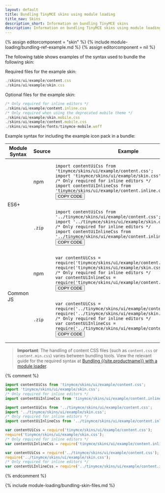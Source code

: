 ```yaml
---
layout: default
title: Bundling TinyMCE skins using module loading
title_nav: Skins
description_short: Information on bundling TinyMCE skins
description: Information on bundling TinyMCE skins using module loading
---
```

{% assign editorcomponent = "skin" %}
{% include module-loading/bundling-ref-example.md %}
{% assign editorcomponent = nil %}

The following table shows examples of the syntax used to bundle the following skin:

Required files for the example skin:

```js
./skins/ui/example/content.css
./skins/ui/example/skin.css
```

Optional files for the example skin:

```js
/* Only required for inline editors */
./skins/ui/example/content.inline.css
/* Only required when using the deprecated mobile theme */
./skins/ui/example/skin.mobile.css
./skins/ui/example/content.mobile.css
./skins/ui/example/fonts/tinymce-mobile.woff
```

Example syntax for including the example icon pack in a bundle:

<table>
<thead>
<tr>
<th>Module Syntax</th>
<th>Source</th>
<th>Example</th>
</tr>
</thead>
<tbody>
<tr>
<td rowspan="2">ES6+</td>
<td>npm</td>
<td>
<div class="language-js highlighter-rouge"><div class="highlight"><pre class="prettyprint prettyprinted" style=""><code><span class="k"><span class="kwd">import</span></span><span class="pln"> </span><span class="nx"><span class="pln">contentUiCss</span></span><span class="pln"> </span><span class="k"><span class="kwd">from</span></span><span class="pln"> </span><span class="s1"><span class="str">'tinymce/skins/ui/example/content.css'</span></span><span class="p"><span class="pun">;</span></span><span class="pln">
</span><span class="k"><span class="kwd">import</span></span><span class="pln"> </span><span class="s1"><span class="str">'tinymce/skins/ui/example/skin.css'</span></span><span class="p"><span class="pun">;</span></span><span class="pln">
</span><span class="cm"><span class="com">/* Only required for inline editors */</span></span><span class="pln">
</span><span class="k"><span class="kwd">import</span></span><span class="pln"> </span><span class="nx"><span class="pln">contentUiInlineCss</span></span><span class="pln"> </span><span class="k"><span class="kwd">from</span></span><span class="pln"> </span><span class="s1"><span class="str">'tinymce/skins/ui/example/content.inline.css'</span></span><span class="p"><span class="pun">;</span></span>
</code><button class="copy-to-clipboard-button">COPY CODE</button></pre></div></div>
</td>
</tr>
<tr>
<td><code>.zip</code>&nbsp;</td>
<td>
<div class="language-js highlighter-rouge"><div class="highlight"><pre class="prettyprint prettyprinted" style=""><code><span class="k"><span class="kwd">import</span></span><span class="pln"> </span><span class="nx"><span class="pln">contentUiCss</span></span><span class="pln"> </span><span class="k"><span class="kwd">from</span></span><span class="pln"> </span><span class="s1"><span class="str">'../tinymce/skins/ui/example/content.css'</span></span><span class="p"><span class="pun">;</span></span><span class="pln">
</span><span class="k"><span class="kwd">import</span></span><span class="pln"> </span><span class="s1"><span class="str">'../tinymce/skins/ui/example/skin.css'</span></span><span class="p"><span class="pun">;</span></span><span class="pln">
</span><span class="cm"><span class="com">/* Only required for inline editors */</span></span><span class="pln">
</span><span class="k"><span class="kwd">import</span></span><span class="pln"> </span><span class="nx"><span class="pln">contentUiInlineCss</span></span><span class="pln"> </span><span class="k"><span class="kwd">from</span></span><span class="pln"> </span><span class="s1"><span class="str">'../tinymce/skins/ui/example/content.inline.css'</span></span>
</code><button class="copy-to-clipboard-button">COPY CODE</button></pre></div></div>
</td>
</tr>
<tr>
<td rowspan="2">Common JS</td>
<td>npm</td>
<td>
<div class="language-js highlighter-rouge"><div class="highlight"><pre class="prettyprint prettyprinted" style=""><code><span class="kd"><span class="kwd">var</span></span><span class="pln"> </span><span class="nx"><span class="pln">contentUiCss</span></span><span class="pln"> </span><span class="o"><span class="pun">=</span></span><span class="pln"> </span><span class="nx"><span class="kwd">require</span></span><span class="p"><span class="pun">(</span></span><span class="s1"><span class="str">'tinymce/skins/ui/example/content.css'</span></span><span class="p"><span class="pun">);</span></span><span class="pln">
</span><span class="nx"><span class="kwd">require</span></span><span class="p"><span class="pun">(</span></span><span class="s1"><span class="str">'tinymce/skins/ui/example/skin.css'</span></span><span class="p"><span class="pun">);</span></span><span class="pln">
</span><span class="cm"><span class="com">/* Only required for inline editors */</span></span><span class="pln">
</span><span class="kd"><span class="kwd">var</span></span><span class="pln"> </span><span class="nx"><span class="pln">contentUiInlineCss</span></span><span class="pln"> </span><span class="o"><span class="pun">=</span></span><span class="pln"> </span><span class="nx"><span class="kwd">require</span></span><span class="p"><span class="pun">(</span></span><span class="s1"><span class="str">'tinymce/skins/ui/example/content.inline.css'</span></span><span class="p"><span class="pun">);</span></span>
</code><button class="copy-to-clipboard-button">COPY CODE</button></pre></div></div>
</td>
</tr>
<tr>
<td><code>.zip</code>&nbsp;</td>
<td>
<div class="language-js highlighter-rouge"><div class="highlight"><pre class="prettyprint prettyprinted" style=""><code><span class="kd"><span class="kwd">var</span></span><span class="pln"> </span><span class="nx"><span class="pln">contentUiCss</span></span><span class="pln"> </span><span class="o"><span class="pun">=</span></span><span class="pln"> </span><span class="nx"><span class="kwd">require</span></span><span class="p"><span class="pun">(</span></span><span class="s1"><span class="str">'../tinymce/skins/ui/example/content.css'</span></span><span class="p"><span class="pun">);</span></span><span class="pln">
</span><span class="nx"><span class="kwd">require</span></span><span class="p"><span class="pun">(</span></span><span class="s1"><span class="str">'../tinymce/skins/ui/example/skin.css'</span></span><span class="p"><span class="pun">);</span></span><span class="pln">
</span><span class="cm"><span class="com">/* Only required for inline editors */</span></span><span class="pln">
</span><span class="kd"><span class="kwd">var</span></span><span class="pln"> </span><span class="nx"><span class="pln">contentUiInlineCss</span></span><span class="pln"> </span><span class="o"><span class="pun">=</span></span><span class="pln"> </span><span class="nx"><span class="kwd">require</span></span><span class="p"><span class="pun">(</span></span><span class="s1"><span class="str">'../tinymce/skins/ui/example/content.inline.css'</span></span><span class="p"><span class="pun">);</span></span>
</code><button class="copy-to-clipboard-button">COPY CODE</button></pre></div></div>
</td>
</tr>
</tbody>
</table>

> **Important**: The handling of content CSS files (such as `content.css` or `content.min.css`) varies between bundling tools. View the relevant guide for the required syntax at [Bundling {{site.productname}} with a module loader]({{site.baseurl}}/advanced/usage-with-module-loaders/).

{% comment %}
```js
import contentUiCss from 'tinymce/skins/ui/example/content.css';
import 'tinymce/skins/ui/example/skin.css';
/* Only required for inline editors */
import contentUiInlineCss from 'tinymce/skins/ui/example/content.inline.css';
```
```js
import contentUiCss from '../tinymce/skins/ui/example/content.css';
import '../tinymce/skins/ui/example/skin.css';
/* Only required for inline editors */
import contentUiInlineCss from '../tinymce/skins/ui/example/content.inline.css'
```
```js
var contentUiCss = require('tinymce/skins/ui/example/content.css');
require('tinymce/skins/ui/example/skin.css');
/* Only required for inline editors */
var contentUiInlineCss = require('tinymce/skins/ui/example/content.inline.css');
```
```js
var contentUiCss = require('../tinymce/skins/ui/example/content.css');
require('../tinymce/skins/ui/example/skin.css');
/* Only required for inline editors */
var contentUiInlineCss = require('../tinymce/skins/ui/example/content.inline.css');
```
{% endcomment %}

{% include module-loading/bundling-skin-files.md %}